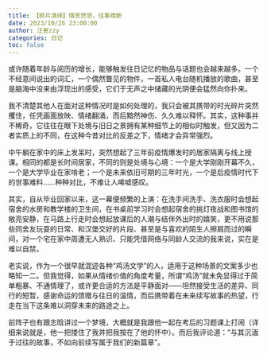 ```yaml
---
title: 【碎片演绎】情思悠悠，往事难断
date: 2023/10/26 23:00:00
author: 汪崽zzy
categories: 日记
toc: false
---
```


或许随着年龄与阅历的增长，能够触发往日记忆的物品与话题也会越来越多。一个不经意间说出的词汇，一个偶然瞥见的物件，一首私人电台随机播放的歌曲，甚至是脑海中没来由浮现出的感受，它们于无声之中储藏的光阴便会猛然向你扑来。
<br>

我不清楚其他人在面对这种情况时是如何处理的，我只会被其携带的时光碎片突然攫住，任凭画面放映、情绪翻涌，而后黯然神伤、久久难以释怀。其实，这种事并不稀奇，它往往在眼下处境与旧日之景拥有某种细节上的相似时触发，但又因为二者实质上的不同，在这种今昔对比的反差之下，情绪才会异常强烈。
<br>

中午躺在家中的床上发呆时，突然想起了三年前疫情爆发时的居家隔离与线上授课。相同的都是长时间居家，不同的则是处境与心境：一个是大学刚刚开幕不久，一个是大学毕业在家啃老；一个是未来依旧可期的三年时光，一个是后疫情时代下的世事难料……种种对比，不难让人唏嘘感叹。
<br>

其实，自从毕业回家以来，这一幕便频繁的上演：在洗手间洗手、洗衣服时会想起宿舍的水房和教学楼的卫生间，在书桌前学习时会想起宿舍的挑灯夜战和图书馆的敞亮安静，在马路上行走时会想起放课后的人潮与结伴外出时的嬉笑，更不用说那些同舍友玩耍的日常、和汉堡交好的片段、甚至是与喜欢的陌生人擦肩而过的瞬间，对一个宅在家中周遭无人熟识、只能凭借网络与同龄人交流的我来说，实在是难以自禁。
<br>

老实说，作为一个很早就混迹各种“鸡汤文学”的人，适用于这种场景的文案多少也略知一二。但我觉得，如果从情绪价值的角度考量，所谓“鸡汤”就未免显得过于简单粗暴、不通情理了，或许更合适的方法是平静面对——坦然接受生活的差异、同行的短暂，感谢命运的馈赠与往日的温情，而后携带着在未来续写故事的热望，行走在当下这条难以洞穿未来的路途之上。
<br>

前阵子也有跟志晗讲过一个梦境，大概就是我跟他一起在考后的习题课上打闹（详细来说就是，他一把搂住了我并把我按在了他的怀中）。而后我评论道：“与其沉湎于过往的故事，不如向前续写属于我们的新篇章”。